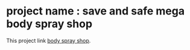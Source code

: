 # project name : save and safe mega body spray shop

This project link [body spray shop](https://lucky-product.netlify.app/).
